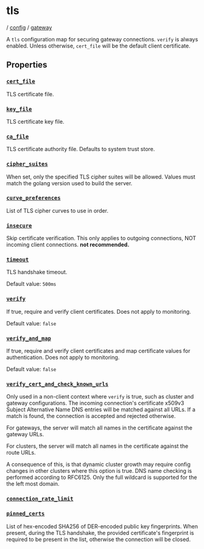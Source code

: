# tls

/ [config](/reference/server-config/index.md) / [gateway](/reference/server-config/config/gateway/index.md) 

A `tls` configuration map for securing gateway connections. `verify`
is always enabled. Unless otherwise, `cert_file` will be the default
client certificate.

## Properties

### [`cert_file`](/reference/server-config/gateway/tls/cert_file/index.md)

TLS certificate file.

### [`key_file`](/reference/server-config/gateway/tls/key_file/index.md)

TLS certificate key file.

### [`ca_file`](/reference/server-config/gateway/tls/ca_file/index.md)

TLS certificate authority file. Defaults to system trust store.

### [`cipher_suites`](/reference/server-config/gateway/tls/cipher_suites/index.md)

When set, only the specified TLS cipher suites will be allowed. Values must match the golang version used to build the server.

### [`curve_preferences`](/reference/server-config/gateway/tls/curve_preferences/index.md)

List of TLS cipher curves to use in order.

### [`insecure`](/reference/server-config/gateway/tls/insecure/index.md)

Skip certificate verification. This only applies to outgoing connections, NOT incoming client connections. **not recommended.**

### [`timeout`](/reference/server-config/gateway/tls/timeout/index.md)

TLS handshake timeout.

Default value: `500ms`

### [`verify`](/reference/server-config/gateway/tls/verify/index.md)

If true, require and verify client certificates. Does not apply to monitoring.

Default value: `false`

### [`verify_and_map`](/reference/server-config/gateway/tls/verify_and_map/index.md)

If true, require and verify client certificates and map certificate values for authentication. Does not apply to monitoring.

Default value: `false`

### [`verify_cert_and_check_known_urls`](/reference/server-config/gateway/tls/verify_cert_and_check_known_urls/index.md)

Only used in a non-client context where `verify` is true, such as cluster and gateway configurations.
The incoming connection's certificate x509v3 Subject Alternative Name DNS entries will be matched against
all URLs. If a match is found, the connection is accepted and rejected otherwise.

For gateways, the server will match all names in the certificate against the gateway URLs.

For clusters, the server will match all names in the certificate against the route URLs.

A consequence of this, is that dynamic cluster growth may require config changes in other clusters where this
option is true. DNS name checking is performed according to RFC6125. Only the full wildcard is supported for the
the left most domain.

### [`connection_rate_limit`](/reference/server-config/gateway/tls/connection_rate_limit/index.md)



### [`pinned_certs`](/reference/server-config/gateway/tls/pinned_certs/index.md)

List of hex-encoded SHA256 of DER-encoded public key fingerprints. When present, during the TLS handshake, the
provided certificate's fingerprint is required to be present in the list, otherwise the connection will be
closed.

